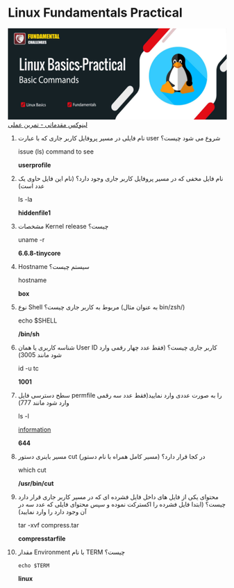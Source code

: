  # Linux Fundamentals Practical
 ![u](images/Linux-Basics-practical.jpg)
 [لینوکس مقدماتی - تمرین عملی](https://challenginno.ir/challenge/linux-fundamentals-practical)

1) نام فایلی در مسیر پروفایل کاربر جاری که با عبارت user شروع می شود چیست؟ 

   issue (ls) command to see
   
    **userprofile**
2)  نام فایل مخفی که در مسیر پروفایل کاربر جاری وجود دارد؟ (نام این فایل حاوی یک عدد است) 

    ls -la

    **hiddenfile1**
3)  مشخصات Kernel release چیست؟ 
    
    uname -r
   
    **6.6.8-tinycore**

4)  Hostname سیستم چیست؟ 

    hostname

    **box**


5)  نوع Shell مربوط به کاربر جاری چیست؟ (به عنوان مثال bin/zsh/) 

    echo $SHELL

    **/bin/sh**

6)  شناسه کاربری یا همان User ID کاربر جاری چیست؟ (فقط عدد چهار رقمی وارد شود مانند 3005) 

    id -u tc

    **1001**


7)  سطح دسترسی فایل permfile را به صورت عددی وارد نمایید(فقط عدد سه رقمی وارد شود مانند 777) 

    ls -l 

    [information](https://www.redhat.com/sysadmin/linux-file-permissions-explained)

    **644**

8)  مسیر باینری دستور cut در کجا قرار دارد؟ (مسیر کامل همراه با نام دستور) 

    which cut

    **/usr/bin/cut**


9)  محتوای یکی از فایل های داخل فایل فشرده ای که در مسیر کاربر جاری قرار دارد چیست؟ (ابتدا فایل فشرده را اکسترکت نموده و سپس محتوای فایلی که عدد سه در آن وجود دارد را وارد نمایید) 

    tar -xvf compress.tar

    **compresstarfile**


10)  مقدار Environment با نام TERM چیست؟ 

        ```text
        echo $TERM
        ```
     **linux**
